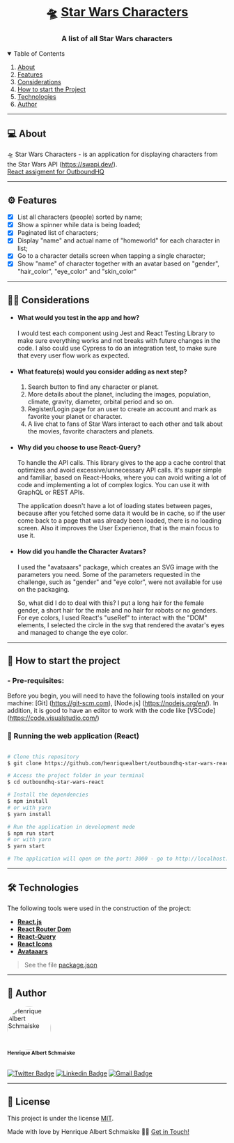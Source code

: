 <h1 align="center">
   🛸 <a href="#">Star Wars Characters</a>
</h1>

<h3 align="center">
    A list of all Star Wars characters
</h3>


<!-- TABLE OF CONTENTS -->
<details open="open">
  <summary>Table of Contents</summary>
  <ol>
    <li><a href="#about">About</a></li>
    <li><a href="#features">Features</a></li>
    <li><a href="#considerations">Considerations</a></li>
    <li><a href="#how-to-start-the-project">How to start the Project</a></li>
    <li><a href="#technologies">Technologies</a></li>
    <li><a href="#author">Author</a></li>
  </ol>
</details>

---


## 💻 About

🛸 Star Wars Characters - is an application for displaying characters from the Star Wars API (https://swapi.dev/). <br />
[React assigment for OutboundHQ](https://gist.github.com/theill/8513e6cfce2e7b04cf7af80c8c6bdd8b)

---

## ⚙️ Features

- [x] List all characters (people) sorted by name;
- [x] Show a spinner while data is being loaded;
- [x] Paginated list of characters;
- [x] Display "name" and actual name of "homeworld" for each character in list;
- [x] Go to a character details screen when tapping a single character;
- [x] Show "name" of character together with an avatar based on "gender", "hair_color", "eye_color" and "skin_color"

---
## ✍🏻 Considerations

* <h4>What would you test in the app and how?</h4>
  <p>I would test each component using Jest and React Testing Library to make sure everything works and not breaks with future changes in the code.
  I also could use Cypress to do an integration test, to make sure that every user flow work as expected.
  </p>
* <h4>What feature(s) would you consider adding as next step?</h4>
  <ol>
    <li>Search button to find any character or planet.</li>
    <li>More details about the planet, including the images, population, climate, gravity, diameter, orbital period  and so on.</li>
    <li>Register/Login page for an user to create an account and mark as favorite your planet or character.</li>
    <li>A live chat to fans of Star Wars interact to each other and talk about the movies, favorite characters and planets.</li>
  </ol>
* <h4>Why did you choose to use React-Query?</h4>
  <p>To handle the API calls. This library gives to the app a cache control that optimizes and avoid excessive/unnecessary API calls.
  It's super simple and familiar, based on React-Hooks, where you can avoid writing a lot of code and implementing a lot of complex logics. You can use it with GraphQL or REST APIs.</p>
  <p>
  The application doesn't have a lot of loading states between pages, because after you fetched some data it would be in cache, so if the user come back to a page that was already been loaded, there is no loading screen.
  Also it improves the User Experience, that is the main focus to use it.
  </p>
* <h4>How did you handle the Character Avatars?</h4>
  <p>I used the "avataaars" package, which creates an SVG image with the parameters you need.
  Some of the parameters requested in the challenge, such as "gender" and "eye color", were not available for use on the packaging.</p>
  <p>So, what did I do to deal with this?
  I put a long hair for the female gender, a short hair for the male and no hair for robots or no genders.
  For eye colors, I used React's "useRef" to interact with the "DOM" elements, I selected the circle in the svg that rendered the avatar's eyes and managed to change the eye color.
  </p>

---

## 🚀 How to start the project

### - Pre-requisites:

Before you begin, you will need to have the following tools installed on your machine:
[Git] (https://git-scm.com), [Node.js] (https://nodejs.org/en/).
In addition, it is good to have an editor to work with the code like [VSCode] (https://code.visualstudio.com/)


### 🧭 Running the web application (React)

```bash

# Clone this repository
$ git clone https://github.com/henriquealbert/outboundhq-star-wars-react.git

# Access the project folder in your terminal
$ cd outboundhq-star-wars-react

# Install the dependencies
$ npm install
# or with yarn
$ yarn install

# Run the application in development mode
$ npm run start
# or with yarn
$ yarn start

# The application will open on the port: 3000 - go to http://localhost:3000

```

---

## 🛠 Technologies

The following tools were used in the construction of the project:

-   **[React.js](https://github.com/facebook/create-react-app)**
-   **[React Router Dom](https://github.com/ReactTraining/react-router/tree/master/packages/react-router-dom)**
-   **[React-Query](https://github.com/tannerlinsley/react-query)**
-   **[React Icons](https://react-icons.github.io/react-icons/)**
-   **[Avataaars](https://github.com/fangpenlin/avataaars)**

> See the file  [package.json](https://github.com/henriquealbert/outboundhq-star-wars-react/blob/main/package.json)


---

## 🦸 Author

 <img style="border-radius: 50%;" src="https://avatars.githubusercontent.com/u/59376543?s=460&u=137df36a904881072eb6480658fbaa70c8971b7c&v=4" width="100px;" alt="Henrique Albert Schmaiske"/>
 <br />
 <sub><b>Henrique Albert Schmaiske</b></sub>
 <br />
 <br />

[![Twitter Badge](https://img.shields.io/badge/-@hschmaiske-1ca0f1?style=flat-square&labelColor=1ca0f1&logo=twitter&logoColor=white&link=https://twitter.com/hschmaiske)](https://twitter.com/tgmarinho) [![Linkedin Badge](https://img.shields.io/badge/-Henrique-blue?style=flat-square&logo=Linkedin&logoColor=white&link=https://www.linkedin.com/in/henrique-albert-schmaiske/)](https://www.linkedin.com/in/henrique-albert-schmaiske/)
[![Gmail Badge](https://img.shields.io/badge/-ishenriquealbert@gmail.com-c14438?style=flat-square&logo=Gmail&logoColor=white&link=mailto:ishenriquealbert@gmail.com)](mailto:ishenriquealbert@gmail.com)

---

## 📝 License

This project is under the license [MIT](./LICENSE).

Made with love by Henrique Albert Schmaiske 👋🏻 [Get in Touch!](https://www.linkedin.com/in/henrique-albert-schmaiske/)

